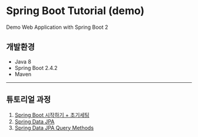 # Spring Boot Tutorial (demo) 
Demo Web Application with Spring Boot 2

## 개발환경

- Java 8
- Spring Boot 2.4.2
- Maven

***

## 튜토리얼 과정

1. [Spring Boot 시작하기 + 초기세팅](https://blog.jiniworld.me/125)
1. [Spring Data JPA](https://blog.jiniworld.me/127)
1. [Spring Data JPA Query Methods](https://blog.jiniworld.me/128)